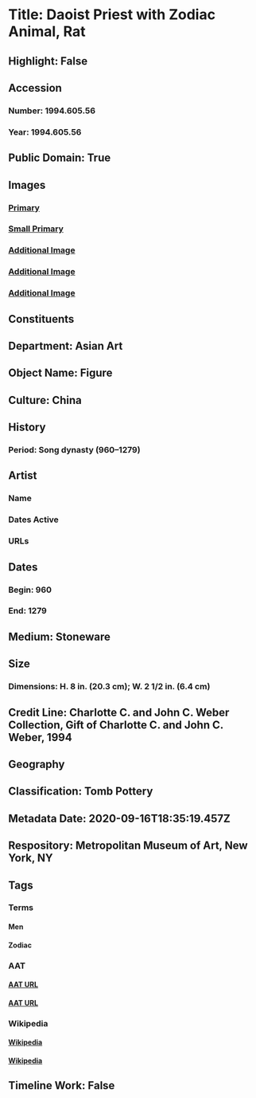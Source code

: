 # Title: Daoist Priest with Zodiac  Animal, Rat
## Highlight: False
## Accession
### Number: 1994.605.56
### Year: 1994.605.56
## Public Domain: True
## Images
### [Primary](https://images.metmuseum.org/CRDImages/as/original/DP-18670-001.jpg)
### [Small Primary](https://images.metmuseum.org/CRDImages/as/web-large/DP-18670-001.jpg)
### [Additional Image](https://images.metmuseum.org/CRDImages/as/original/DP-18670-002.jpg)
### [Additional Image](https://images.metmuseum.org/CRDImages/as/original/DP-18956-001.jpg)
### [Additional Image](https://images.metmuseum.org/CRDImages/as/original/DP-18956-002.jpg)
## Constituents
## Department: Asian Art
## Object Name: Figure
## Culture: China
## History
### Period: Song dynasty (960–1279)
## Artist
### Name
### Dates Active
### URLs
## Dates
### Begin: 960
### End: 1279
## Medium: Stoneware
## Size
### Dimensions: H. 8 in. (20.3 cm); W. 2 1/2 in. (6.4 cm)
## Credit Line: Charlotte C. and John C. Weber Collection, Gift of Charlotte C. and John C. Weber, 1994
## Geography
## Classification: Tomb Pottery
## Metadata Date: 2020-09-16T18:35:19.457Z
## Respository: Metropolitan Museum of Art, New York, NY
## Tags
### Terms
#### Men
#### Zodiac
### AAT
#### [AAT URL](http://vocab.getty.edu/page/aat/300025928)
#### [AAT URL](http://vocab.getty.edu/page/aat/300009937)
### Wikipedia
#### [Wikipedia]()
#### [Wikipedia]()
## Timeline Work: False